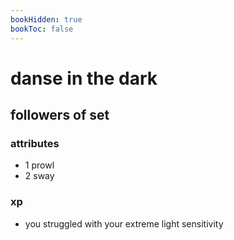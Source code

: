 ```yaml
---
bookHidden: true
bookToc: false
---
```


# danse in the dark

## followers of set

### attributes

- 1 prowl
- 2 sway

### xp

- you struggled with your extreme light sensitivity
